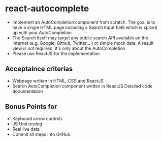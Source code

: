 # react-autocomplete

- Implement an AutoCompletion component from scratch. The goal is to have a single HTML page including a Search Input field which is spiced up with your AutoCompletion
- The Search itself may target any public search API available on the Internet (e.g. Google, Github, Twitter,...) or simple mock data. A result view is not required, it's only about the AutoCompletion.
- Please use ReactJS for the implementation.

## Acceptaince criterias

- Webpage written in HTML, CSS and ReactJS
- Search AutoCompletion component written in ReactJS Detailed code documentation

## Bonus Points for

- Keyboard arrow controls
- JS Unit testing
- Real live data
- Commit all steps into GitHub
